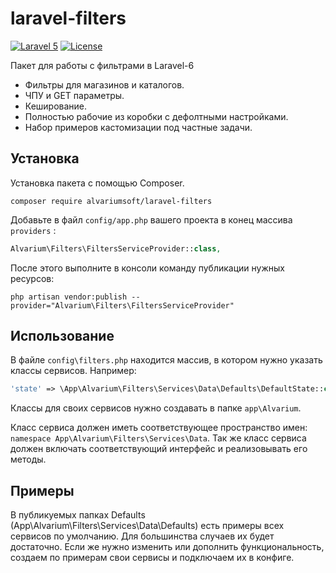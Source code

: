 laravel-filters
=================
[![Laravel 5](https://img.shields.io/badge/Laravel-5-orange.svg?style=flat-square)](http://laravel.com)
[![License](http://img.shields.io/badge/license-MIT-brightgreen.svg?style=flat-square)](https://tldrlegal.com/license/mit-license)

Пакет для работы с фильтрами в Laravel-6

  * Фильтры для магазинов и каталогов.
  * ЧПУ и GET параметры.
  * Кеширование.
  * Полностью рабочие из коробки с дефолтными настройками.
  * Набор примеров кастомизации под частные задачи.


  
Установка
------------------
Установка пакета с помощью Composer.

```
composer require alvariumsoft/laravel-filters
```

Добавьте в файл `config/app.php` вашего проекта в конец массива `providers` :

```php
Alvarium\Filters\FiltersServiceProvider::class,
```


После этого выполните в консоли команду публикации нужных ресурсов:

```
php artisan vendor:publish --provider="Alvarium\Filters\FiltersServiceProvider"
```


Использование
-------------

В файле `config\filters.php` находится массив, в котором нужно указать классы сервисов. Например:
```php
'state' => \App\Alvarium\Filters\Services\Data\Defaults\DefaultState::class,
```

Классы для своих сервисов нужно создавать в папке `app\Alvarium`.

Класс сервиса должен иметь соответствующее пространство имен: `namespace App\Alvarium\Filters\Services\Data`. Так же класс сервиса должен включать соответствующий интерфейс и реализовывать его методы. 


Примеры
-------------

В публикуемых папках Defaults (App\Alvarium\Filters\Services\Data\Defaults) есть примеры всех сервисов по умолчанию. Для большинства случаев их будет достаточно.
Если же нужно изменить или дополнить функциональность, создаем по примерам свои сервисы и подключаем их в конфиге.